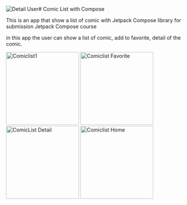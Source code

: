 ![Detail User](https://github.com/Dafa15/Comic_listc_with_JetpackCompose/assets/70470232/e68e4979-59cf-47ce-a745-03fa339c88ad)# Comic List with Compose

This is an app that show a list of comic with Jetpack Compose library for submission Jetpack Compose course

in this app the user can show a list of comic, add to favorite, detail of the comic.

<img src="https://github.com/Dafa15/Comic_listc_with_JetpackCompose/raw/main/assets/70470232/badd8482-c1c7-4d51-b6d4-6020d1add59c.png" width="200" alt="Comiclist1">
<img src="https://github.com/Dafa15/Comic_listc_with_JetpackCompose/raw/main/assets/70470232/25639767-076f-48a6-bd37-3bd51bc58dd3.png" width="200" alt="Comiclist Favorite">
<img src="https://github.com/Dafa15/Comic_listc_with_JetpackCompose/raw/main/assets/70470232/3e34a0e4-ef67-4110-851b-f19662fcc85b.png" width="200" alt="ComicList Detail">
<img src="https://github.com/Dafa15/Comic_listc_with_JetpackCompose/raw/main/assets/70470232/76dcaf0b-d97e-4995-b7ca-4856a0e9dc71.png" width="200" alt="Comiclist Home">
